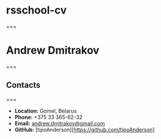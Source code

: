 # **rsschool-cv**
===
# **Andrew Dmitrakov**
===
## Contacts
===
* **Location:** Gomel, Belarus
* **Phone:** +375 33 365-62-32
* **Email:** andrew.dmitrakov@gmail.com
* **GitHub:** [tipoAnderson][https://github.com/tipoAnderson]